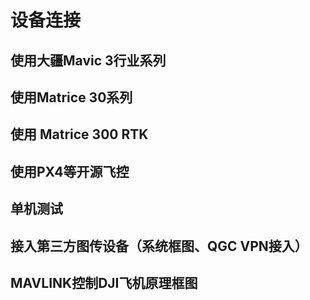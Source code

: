 # 设备连接



## 使用大疆Mavic 3行业系列

## 使用Matrice 30系列

## 使用 Matrice 300 RTK

## 使用PX4等开源飞控

## 单机测试
## 接入第三方图传设备（系统框图、QGC VPN接入）
## MAVLINK控制DJI飞机原理框图
